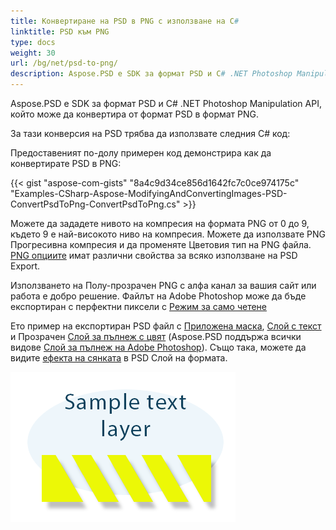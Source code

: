 ```yaml
---
title: Конвертиране на PSD в PNG с използване на C#
linktitle: PSD към PNG
type: docs
weight: 30
url: /bg/net/psd-to-png/
description: Aspose.PSD е SDK за формат PSD и C# .NET Photoshop Manipulation API, който може да конвертира от формат PSD в формат PNG чрез предоставения в тази статия код.
---
```


Aspose.PSD е SDK за формат PSD и C# .NET Photoshop Manipulation API, който може да конвертира от формат PSD в формат PNG.

За тази конверсия на PSD трябва да използвате следния C# код:

Предоставеният по-долу примерен код демонстрира как да конвертирате PSD в PNG:

{{< gist "aspose-com-gists" "8a4c9d34ce856d1642fc7c0ce974175c" "Examples-CSharp-Aspose-ModifyingAndConvertingImages-PSD-ConvertPsdToPng-ConvertPsdToPng.cs" >}}

Можете да зададете нивото на компресия на формата PNG от 0 до 9, където 9 е най-високото ниво на компресия. Можете да използвате PNG Прогресивна компресия и да променяте Цветовия тип на PNG файла. [PNG опциите](https://reference.aspose.com/psd/net/aspose.psd.imageoptions/pngoptions) имат различни свойства за всяко използване на PSD Export.

Използването на Полу-прозрачен PNG с алфа канал за вашия сайт или работа е добро решение. Файлът на Adobe Photoshop може да бъде експортиран с перфектни пиксели с [Режим за само четене](https://reference.aspose.com/psd/net/aspose.psd.imageloadoptions/psdloadoptions/properties/readonlymode)

Ето пример на експортиран PSD файл с [Приложена маска](https://docs.aspose.com/display/psdjava/Apply+Masking), [Слой с текст](https://reference.aspose.com/psd/net/aspose.psd.fileformats.psd.layers/textlayer) и Прозрачен [Слой за пълнеж с цвят](https://reference.aspose.com/psd/net/aspose.psd.fileformats.psd.layers.filllayers/filllayer) (Aspose.PSD поддържа всички видове [Слой за пълнеж на Adobe Photoshop](https://docs.aspose.com/display/psdjava/Support+of+Fill+Layers)). Също така, можете да видите [ефекта на сянката](/psd/bg/net/shadow-effects-in-psd-file/) в PSD Слой на формата.

![todo:image_alt_text](psd-to-png_1.png)